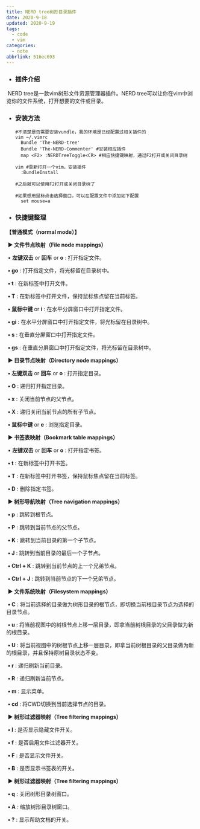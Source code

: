 ```yaml
---
title: NERD tree树形目录插件
date: 2020-9-18
updated: 2020-9-19
tags:
  - code
  - vim
categories:
  - note
abbrlink: 516ec693
---
```


* ### 插件介绍

​    NERD tree是一款vim树形文件资源管理器插件。NERD tree可以让你在vim中浏览你的文件系统，打开想要的文件或目录。

<!--more-->
* ### 安装方法

  ```shell
  #不清楚是否需要安装vundle，我的环境是已经配置过相关插件的
  vim ~/.vimrc
  	Bundle 'The-NERD-tree'
  	Bundle 'The-NERD-Commenter' #安装相应插件
  	map <F2> :NERDTreeToggle<CR> #相应快捷键映射，通过F2打开或关闭目录树
  	
  vim #重新打开一个vim，安装插件
  	:BundleInstall
  	
  #之后就可以使用F2打开或关闭目录树了
  
  #如果想用鼠标点击选择窗口，可以在配置文件中添加如下配置
  	set mouse=a
  ```

  

* ### 快捷键整理

**【普通模式（normal mode）】**

​    **▶ 文件节点映射（File node mappings）**

​    • **左键双击** or **回车** or **o** : 打开指定文件。

​    **• go**               : 打开指定文件，将光标留在目录树中。

​    **• t**                 : 在新标签中打开文件。

​    **• T**                : 在新标签中打开文件，保持鼠标焦点留在当前标签。

​    **• 鼠标中键** or **i**       : 在水平分屏窗口中打开指定文件。

​    **• gi**                : 在水平分屏窗口中打开指定文件，将光标留在目录树中。

​    **• s**                : 在垂直分屏窗口中打开指定文件。

​    **• gs**               : 在垂直分屏窗口中打开指定文件，将光标留在目录树中。

 

​    **▶ 目录节点映射（Directory node mappings）**

​    **• 左键双击** or **回车** or **o** : 打开指定目录。

​    **• O**                : 递归打开指定目录。

​    **• x**                 : 关闭当前节点的父节点。

​    **• X**                : 递归关闭当前节点的所有子节点。

​    **• 鼠标中键** or **e**       : 浏览指定目录。

 

​    **▶ 书签表映射（Bookmark table mappings）**

​    • **左键双击** or **回车** or **o** : 打开指定书签。

​    **• t**                 : 在新标签中打开书签。

​    **• T**                : 在新标签中打开书签，保持鼠标焦点留在当前标签。

​    **• D**                 : 删除指定书签。

 

​    **▶ 树形导航映射（Tree navigation mappings）**

​    **• p**                : 跳转到根节点。

​    **• P**                : 跳转到当前节点的父节点。

​    **• K**                : 跳转到当前目录的第一个子节点。

​    **• J**                 : 跳转到当前目录的最后一个子节点。

​    **• Ctrl + K**           : 跳转到当前节点的上一个兄弟节点。

​    **• Ctrl + J**           : 跳转到当前节点的下一个兄弟节点。

 

​    **▶ 文件系统映射（Filesystem mappings）**

​    **• C**                : 将当前选择的目录做为树形目录的根节点，即切换当前根目录节点为选择的目录节点。

​    **• u**                : 将当前视图中的树根节点上移一层目录，即拿当前树根目录的父目录做为新的根目录。

​    **• U**                : 将当前视图中的树根节点上移一层目录，即拿当前树根目录的父目录做为新的根目录，并且保持原树目录状态不变。

​    **• r**                 : 递归刷新当前目录。

​    **• R**                : 递归刷新当前节点。

​    **• m**                : 显示菜单。

​    **• cd**               : 将CWD切换到当前选择节点的目录。

 

​    **▶ 树形过滤器映射（Tree filtering mappings）**

​    **• I**                 : 是否显示隐藏文件开关。

​    **• f**                 : 是否启用文件过滤器开关。

​    **• F**                 : 是否显示文件开关。

​    **• B**                : 是否显示书签表的开关。

 

​    **▶ 树形过滤器映射（Tree filtering mappings）**

​    **• q**                 : 关闭树形目录树窗口。

​    **• A**                 : 缩放树形目录树窗口。

​    **• ?**                  : 显示帮助文档的开关。
